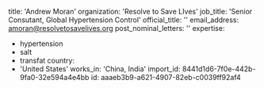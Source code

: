 title: 'Andrew Moran'
organization: 'Resolve to Save LIves'
job_title: 'Senior Consutant, Global Hypertension Control'
official_title: ''
email_address: amoran@resolvetosavelives.org
post_nominal_letters: ''
expertise:
  - hypertension
  - salt
  - transfat
country:
  - 'United States'
works_in: 'China, India'
import_id: 8441d1d6-7f0e-442b-9fa0-32e594a4e4bb
id: aaaeb3b9-a621-4907-82eb-c0039ff92af4
